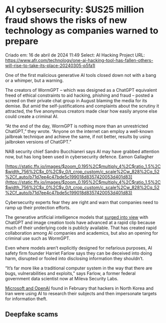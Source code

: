 # AI cybsersecurity: $US25 million fraud shows the risks of new technology as companies warned to prepare

Criado em: 16 de abril de 2024 11:49
Select: AI Hacking Project
URL: https://www.afr.com/technology/one-ai-hacking-tool-has-fallen-others-will-rise-to-take-its-place-20240305-p5fa1l

One of the first malicious generative AI tools closed down not with a bang or a whimper, but a warning.

The creators of WormGPT – which was designed as a ChatGPT equivalent freed of ethical constraints to aid hacking, phishing and fraud – posted a screed on their private chat group in August blaming the media for its demise. But amid the self-justifications and complaints about the scrutiny it attracted, the five anonymous creators made clear how easily anyone else could create a criminal AI.

“At the end of the day, WormGPT is nothing more than an unrestricted ChatGPT,” they wrote. “Anyone on the internet can employ a well-known jailbreak technique and achieve the same, if not better, results by using jailbroken versions of ChatGPT.”

NAB security chief Sandro Bucchianeri says AI may have grabbed attention now, but has long been used in cybersecurity defence. Eamon Gallagher

[https://static.ffx.io/images/$zoom_0.195%2C$multiply_4%2C$ratio_1.5%2C$width_756%2C$x_0%2C$y_0/t_crop_custom/c_scale%2Cw_828%2Cq_52%2Cf_auto/b71d7ee4c47bde5c199018d8357420053d401d83](https://static.ffx.io/images/$zoom_0.195%2C$multiply_4%2C$ratio_1.5%2C$width_756%2C$x_0%2C$y_0/t_crop_custom/c_scale%2Cw_828%2Cq_52%2Cf_auto/b71d7ee4c47bde5c199018d8357420053d401d83)

Cybersecurity experts fear they are right and warn that companies need to ramp up their protection efforts.

The generative artificial intelligence models that [surged into view](https://www.afr.com/technology/is-chatgpt-a-form-of-magic-or-the-apocalypse-20230117-p5cd4p) with ChatGPT and image creation tools have advanced at a rapid clip because much of their underlying code is publicly available. That has created rapid collaboration among AI companies and academics, but also an opening for criminal use such as WormGPT.

Even where models aren’t explicitly designed for nefarious purposes, AI safety firm founder Harriet Farlow says they can be deceived into doing harm, disrupted or fooled into disclosing information they shouldn’t.

“It’s far more like a traditional computer system in the way that there are bugs, vulnerabilities and exploits,” says Farlow, a former federal government data scientist now at Mileva Security Labs.

[Microsoft and OpenAI](https://www.afr.com/technology/microsoft-unveils-openai-based-chat-tools-for-fighting-cyberattacks-20230329-p5cw3e) found in February that hackers in North Korea and Iran were using AI to research their subjects and then impersonate targets for information theft.

## Deepfake scams